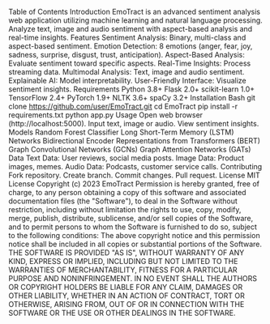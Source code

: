 Table of Contents
Introduction
EmoTract is an advanced sentiment analysis web application utilizing machine learning and natural language processing. Analyze text, image and audio sentiment with aspect-based analysis and real-time insights.
Features
Sentiment Analysis: Binary, multi-class and aspect-based sentiment.
Emotion Detection: 8 emotions (anger, fear, joy, sadness, surprise, disgust, trust, anticipation).
Aspect-Based Analysis: Evaluate sentiment toward specific aspects.
Real-Time Insights: Process streaming data.
Multimodal Analysis: Text, image and audio sentiment.
Explainable AI: Model interpretability.
User-Friendly Interface: Visualize sentiment insights.
Requirements
Python 3.8+
Flask 2.0+
scikit-learn 1.0+
TensorFlow 2.4+
PyTorch 1.9+
NLTK 3.6+
spaCy 3.2+
Installation
Bash
git clone https://github.com/user/EmoTract.git
cd EmoTract
pip install -r requirements.txt
python app.py
Usage
Open web browser (http://localhost:5000).
Input text, image or audio.
View sentiment insights.
Models
Random Forest Classifier
Long Short-Term Memory (LSTM) Networks
Bidirectional Encoder Representations from Transformers (BERT)
Graph Convolutional Networks (GCNs)
Graph Attention Networks (GATs)
Data
Text Data: User reviews, social media posts.
Image Data: Product images, memes.
Audio Data: Podcasts, customer service calls.
Contributing
Fork repository.
Create branch.
Commit changes.
Pull request.
License
MIT License
Copyright (c) 2023 EmoTract
Permission is hereby granted, free of charge, to any person obtaining a copy
of this software and associated documentation files (the "Software"), to deal
in the Software without restriction, including without limitation the rights
to use, copy, modify, merge, publish, distribute, sublicense, and/or sell
copies of the Software, and to permit persons to whom the Software is
furnished to do so, subject to the following conditions:
The above copyright notice and this permission notice shall be included in all
copies or substantial portions of the Software.
THE SOFTWARE IS PROVIDED "AS IS", WITHOUT WARRANTY OF ANY KIND, EXPRESS OR
IMPLIED, INCLUDING BUT NOT LIMITED TO THE WARRANTIES OF MERCHANTABILITY,
FITNESS FOR A PARTICULAR PURPOSE AND NONINFRINGEMENT. IN NO EVENT SHALL THE
AUTHORS OR COPYRIGHT HOLDERS BE LIABLE FOR ANY CLAIM, DAMAGES OR OTHER
LIABILITY, WHETHER IN AN ACTION OF CONTRACT, TORT OR OTHERWISE, ARISING FROM,
OUT OF OR IN CONNECTION WITH THE SOFTWARE OR THE USE OR OTHER DEALINGS IN THE
SOFTWARE.


